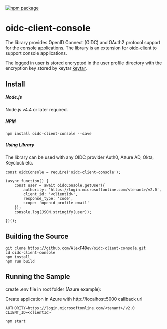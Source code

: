 [![npm package](https://badge.fury.io/js/oidc-client-console.svg)](https://www.npmjs.com/package/oidc-client-console)

# oidc-client-console

The library provides OpenID Connect (OIDC) and OAuth2 protocol support for the console applications. 
The library is an extension for [oidc-client](https://www.npmjs.com/package/oidc-client) to support console applications.

The logged in user is stored encrypted in the user profile directory with the encryption key stored by keytar [keytar](https://www.npmjs.com/package/keytar).


## Install

##### Node.js

Node.js v4.4 or later required.

##### NPM

`npm install oidc-client-console --save`

##### Using LIbrary
The library can be used with any OIDC provider Auth0, Azure AD, Okta, Keyclock etc.


```
const oidcConsole = require('oidc-client-console');

(async function() {
    const user = await oidcConsole.getUser({
        authority: 'https://login.microsoftonline.com/<tenant>/v2.0',
        client_id: '<clientId>',
        response_type: 'code',
        scope: 'openid profile email'
    });
    console.log(JSON.stringify(user));

})();
```

## Building the Source

```
git clone https://github.com/AlexF4Dev/oidc-client-console.git
cd oidc-client-console
npm install
npm run build
```

## Running the Sample

create .env file in root folder (Azure example): 

Create application in Azure with http://localhost:5000 callback url
```
AUTHORITY=https://login.microsoftonline.com/<tenant>/v2.0
CLIENT_ID=<clientId>
```

`npm start`

